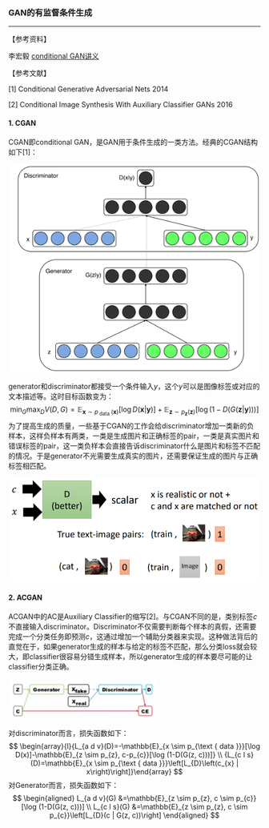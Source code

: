 ### GAN的有监督条件生成

***

【参考资料】

李宏毅	[conditional GAN讲义](http://speech.ee.ntu.edu.tw/~tlkagk/courses/MLDS_2018/Lecture/CGAN.pdf)

【参考文献】

[1] Conditional Generative Adversarial Nets	2014

[2] Conditional Image Synthesis With Auxiliary Classifier GANs	2016



#### 1. CGAN

CGAN即conditional GAN，是GAN用于条件生成的一类方法。经典的CGAN结构如下[1]：

![1559032904428](assets/1559032904428.png)

generator和discriminator都接受一个条件输入$y$，这个$y$可以是图像标签或对应的文本描述等。这时目标函数变为：
$$
\min _{G} \max _{D} V(D, G)=\mathbb{E}_{\boldsymbol{x} \sim p_{\text { data }}(\boldsymbol{x})}[\log D(\boldsymbol{x} | \boldsymbol{y})]+\mathbb{E}_{\boldsymbol{z} \sim p_{\boldsymbol{z}}(\boldsymbol{z})}[\log (1-D(G(\boldsymbol{z} | \boldsymbol{y})))]
$$
为了提高生成的质量，一些基于CGAN的工作会给discriminator增加一类新的负样本，这样负样本有两类，一类是生成图片和正确标签的pair，一类是真实图片和错误标签的pair，这一类负样本会直接告诉discriminator什么是图片和标签不匹配的情况。于是generator不光需要生成真实的图片，还需要保证生成的图片与正确标签相匹配。

![1559033432556](assets/1559033432556.png)



#### 2. ACGAN

ACGAN中的AC是Auxiliary Classifier的缩写[2]。与CGAN不同的是，类别标签$c$不直接输入discriminator。Discriminator不仅需要判断每个样本的真假，还需要完成一个分类任务即预测$c$，这通过增加一个辅助分类器来实现。这种做法背后的直觉在于，如果generator生成的样本与给定的标签不匹配，那么分类loss就会较大，即classifier很容易分错生成样本，所以generator生成的样本要尽可能的让classifier分类正确。

![1559034882887](assets/1559034882887.png)

对discriminator而言，损失函数如下：
$$
\begin{array}{l}{L_{a d v}(D)=-\mathbb{E}_{x \sim p_{\text { data }}}[\log D(x)]-\mathbb{E}_{z \sim p_{z}, c-p_{c}}[\log (1-D(G(z, c)))]} \\ {L_{c l s}(D)=\mathbb{E}_{x \sim p_{\text { data }}}\left[L_{D}\left(c_{x} | x\right)\right]}\end{array}
$$
对Generator而言，损失函数如下：
$$
\begin{aligned} L_{a d v}(G) &=\mathbb{E}_{z \sim p_{z}, c \sim p_{c}}[\log (1-D(G(z, c)))] \\ L_{c l s}(G) &=\mathbb{E}_{z \sim p_{z}, c \sim p_{c}}\left[L_{D}(c | G(z, c))\right] \end{aligned}
$$
